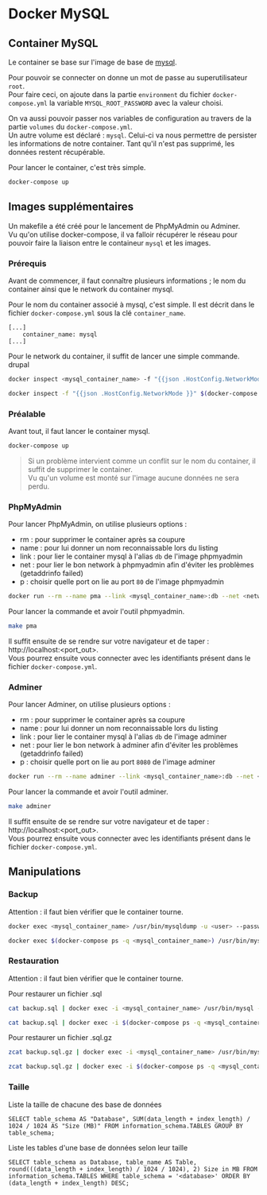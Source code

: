 # Docker MySQL

## Container MySQL

Le container se base sur l'image de base de [mysql](https://hub.docker.com/_/mysql/).

Pour pouvoir se connecter on donne un mot de passe au superutilisateur `root`.  
Pour faire ceci, on ajoute dans la partie `environment` du fichier `docker-compose.yml`
la variable `MYSQL_ROOT_PASSWORD` avec la valeur choisi.

On va aussi pouvoir passer nos variables de configuration au travers de la partie
`volumes` du `docker-compose.yml`.  
Un autre volume est déclaré : `mysql`. Celui-ci va nous permettre de persister
les informations de notre container. Tant qu'il n'est pas supprimé, les données
restent récupérable.

Pour lancer le container, c'est très simple.
```bash
docker-compose up
```

## Images supplémentaires

Un makefile a été créé pour le lancement de PhpMyAdmin ou Adminer.  
Vu qu'on utilise docker-compose, il va falloir récupérer le réseau pour pouvoir
faire la liaison entre le containeur `mysql` et les images.

### Prérequis

Avant de commencer, il faut connaître plusieurs informations ; le nom du container
ainsi que le network du container mysql.

Pour le nom du container associé à mysql, c'est simple.
Il est décrit dans le fichier `docker-compose.yml` sous la clé `container_name`.

```
[...]
    container_name: mysql
[...]
```

Pour le network du container, il suffit de lancer une simple commande.
drupal
```bash
docker inspect <mysql_container_name> -f "{{json .HostConfig.NetworkMode }}"

docker inspect -f "{{json .HostConfig.NetworkMode }}" $(docker-compose ps -q <mysql_container_name>)
```

### Préalable

Avant tout, il faut lancer le container mysql.

```bash
docker-compose up
```

 > Si un problème intervient comme un conflit sur le nom du container, il suffit de supprimer le container.  
 Vu qu'un volume est monté sur l'image aucune données ne sera perdu.

### PhpMyAdmin

Pour lancer PhpMyAdmin, on utilise plusieurs options :
 * rm : pour supprimer le container après sa coupure
 * name : pour lui donner un nom reconnaissable lors du listing
 * link : pour lier le container mysql à l'alias `db` de l'image phpmyadmin
 * net : pour lier le bon network à phpmyadmin afin d'éviter les problèmes (getaddrinfo failed)
 * p : choisir quelle port on lie au port `80` de l'image phpmyadmin

```bash
docker run --rm --name pma --link <mysql_container_name>:db --net <network> -p <port_out>:80 phpmyadmin/phpmyadmin
```

Pour lancer la commande et avoir l'outil phpmyadmin.
```bash
make pma
```
Il suffit ensuite de se rendre sur votre navigateur et de taper : http://localhost:<port_out>.  
Vous pourrez ensuite vous connecter avec les identifiants présent dans le fichier
`docker-compose.yml`.

### Adminer

Pour lancer Adminer, on utilise plusieurs options :
 * rm : pour supprimer le container après sa coupure
 * name : pour lui donner un nom reconnaissable lors du listing
 * link : pour lier le container mysql à l'alias `db` de l'image adminer
 * net : pour lier le bon network à adminer afin d'éviter les problèmes (getaddrinfo failed)
 * p : choisir quelle port on lie au port `8080` de l'image adminer

```bash
docker run --rm --name adminer --link <mysql_container_name>:db --net <network> -p <port_out>:8080 adminer
```

Pour lancer la commande et avoir l'outil adminer.
```bash
make adminer
```
Il suffit ensuite de se rendre sur votre navigateur et de taper : http://localhost:<port_out>.  
Vous pourrez ensuite vous connecter avec les identifiants présent dans le fichier
`docker-compose.yml`.

## Manipulations

### Backup
Attention : il faut bien vérifier que le container tourne.
```bash
docker exec <mysql_container_name> /usr/bin/mysqldump -u <user> --password=<password> -r <database> | Set-Content backup.sql

docker exec $(docker-compose ps -q <mysql_container_name>) /usr/bin/mysqldump -u <user> --password=<password> -r <database> | Set-Content backup.sql
```

### Restauration
Attention : il faut bien vérifier que le container tourne.

Pour restaurer un fichier .sql
```bash
cat backup.sql | docker exec -i <mysql_container_name> /usr/bin/mysql -u <user> --password=<password> <database>

cat backup.sql | docker exec -i $(docker-compose ps -q <mysql_container_name>) /usr/bin/mysql -u <user> --password=<password> <database>
```

Pour restaurer un fichier .sql.gz
```bash
zcat backup.sql.gz | docker exec -i <mysql_container_name> /usr/bin/mysql -u <user> --password=<password> <database>

zcat backup.sql.gz | docker exec -i $(docker-compose ps -q <mysql_container_name>) /usr/bin/mysql -u <user> --password=<password> <database>
```

### Taille
Liste la taille de chacune des base de données
```
SELECT table_schema AS "Database", SUM(data_length + index_length) / 1024 / 1024 AS "Size (MB)" FROM information_schema.TABLES GROUP BY table_schema;
```

Liste les tables d'une base de données selon leur taille
```
SELECT table_schema as Database, table_name AS Table, round(((data_length + index_length) / 1024 / 1024), 2) Size in MB FROM information_schema.TABLES WHERE table_schema = '<database>' ORDER BY (data_length + index_length) DESC;
```
